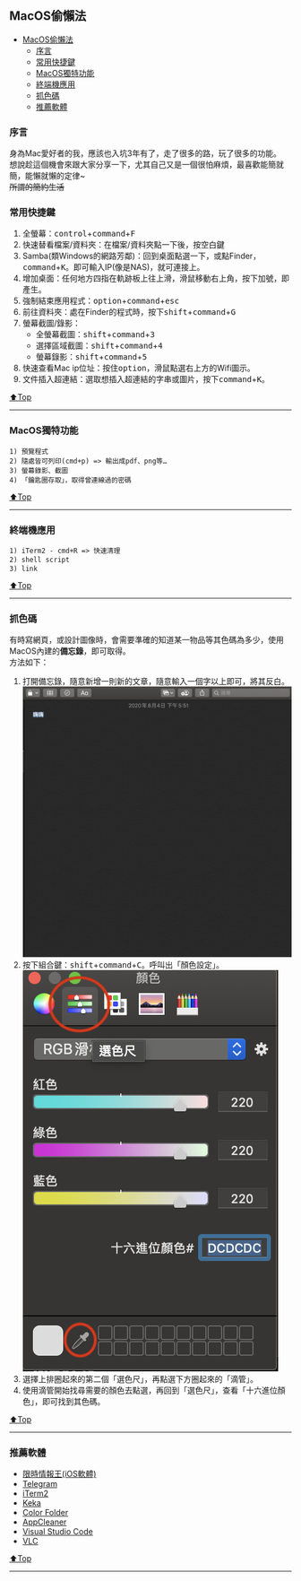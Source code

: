 ## MacOS偷懶法
<!-- TOC -->

- [MacOS偷懶法](#macos%E5%81%B7%E6%87%B6%E6%B3%95)
    - [序言](#%E5%BA%8F%E8%A8%80)
    - [常用快捷鍵](#%E5%B8%B8%E7%94%A8%E5%BF%AB%E6%8D%B7%E9%8D%B5)
    - [MacOS獨特功能](#macos%E7%8D%A8%E7%89%B9%E5%8A%9F%E8%83%BD)
    - [終端機應用](#%E7%B5%82%E7%AB%AF%E6%A9%9F%E6%87%89%E7%94%A8)
    - [抓色碼](#%E6%8A%93%E8%89%B2%E7%A2%BC)
    - [推薦軟體](#%E6%8E%A8%E8%96%A6%E8%BB%9F%E9%AB%94)

<!-- /TOC -->

### 序言
身為Mac愛好者的我，應該也入坑3年有了，走了很多的路，玩了很多的功能。  
想說趁這個機會來跟大家分享一下，尤其自己又是一個很怕麻煩，最喜歡能簡就簡，能懶就懶的定律~  
~~所謂的簡約生活~~


### 常用快捷鍵
1) 全螢幕：<kbd>control</kbd>+<kbd>command</kbd>+<kbd>F</kbd>
2) 快速替看檔案/資料夾：在檔案/資料夾點一下後，按<kbd>空白鍵</kbd>
3) Samba(類Windows的網路芳鄰)：回到桌面點選一下，或點Finder，<kbd>command</kbd>+<kbd>K</kbd>。即可輸入IP(像是NAS)，就可連接上。
4) 增加桌面：任何地方四指在軌跡板上往上滑，滑鼠移動右上角，按下加號，即產生。
5) 強制結束應用程式：<kbd>option</kbd>+<kbd>command</kbd>+<kbd>esc</kbd>
6) 前往資料夾：處在Finder的程式時，按下<kbd>shift</kbd>+<kbd>command</kbd>+<kbd>G</kbd>
7) 螢幕截圖/錄影：
    - 全螢幕截圖：<kbd>shift</kbd>+<kbd>command</kbd>+<kbd>3</kbd>
    - 選擇區域截圖：<kbd>shift</kbd>+<kbd>command</kbd>+<kbd>4</kbd>
    - 螢幕錄影：<kbd>shift</kbd>+<kbd>command</kbd>+<kbd>5</kbd>
8) 快速查看Mac ip位址：按住<kbd>option</kbd>，滑鼠點選右上方的Wifi圖示。
9) 文件插入超連結：選取想插入超連結的字串或圖片，按下<kbd>command</kbd>+<kbd>K</kbd>。

[⬆️Top](#MacOS偷懶法)

---

### MacOS獨特功能
    1) 預覽程式
    2) 隨處皆可列印(cmd+p) => 輸出成pdf、png等…
    3) 螢幕錄影、截圖
    4) 「鑰匙圈存取」，取得曾連線過的密碼

[⬆️Top](#MacOS偷懶法)

---

### 終端機應用
    1) iTerm2 - cmd+R => 快速清理
    2) shell script
    3) link

[⬆️Top](#MacOS偷懶法)

---

### 抓色碼
有時寫網頁，或設計圖像時，會需要準確的知道某一物品等其色碼為多少，使用MacOS內建的**備忘錄**，即可取得。  
方法如下：  
1) 打開備忘錄，隨意新增一則新的文章，隨意輸入一個字以上即可，將其反白。  
![](./assets/備忘錄查色碼01.png)
2) 按下組合鍵：<kbd>shift</kbd>+<kbd>command</kbd>+<kbd>C</kbd>。呼叫出「顏色設定」。
![](./assets/備忘錄查色碼02.png)
3) 選擇上排圈起來的第二個「選色尺」，再點選下方圈起來的「滴管」。
4) 使用滴管開始找尋需要的顏色去點選，再回到「選色尺」，查看「十六進位顏色」，即可找到其色碼。

[⬆️Top](#MacOS偷懶法)

---

### 推薦軟體
- [限時情報王(iOS軟體)](https://apps.apple.com/tw/app/限時情報王/id1119596304)
- [Telegram](https://telegram.org)
- [iTerm2](https://www.iterm2.com)
- [Keka](https://www.keka.io/zh-tw/)
- [Color Folder](https://apps.apple.com/tw/app/color-folder-master-%E6%AA%94%E6%A1%88%E5%A4%BE%E9%A1%8F%E8%89%B2%E4%B8%80%E9%8D%B5%E6%9B%B4%E6%94%B9/id1450345160?mt=12)
- [AppCleaner](https://freemacsoft.net/appcleaner/)
- [Visual Studio Code](https://code.visualstudio.com)
- [VLC](https://www.videolan.org/vlc/index.zh-TW.html)

[⬆️Top](#MacOS偷懶法)

---
